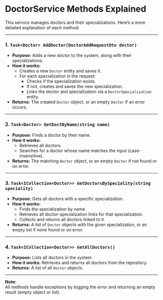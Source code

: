# DoctorService Methods Explained

This service manages doctors and their specializations. Here’s a more detailed explanation of each method:

---

### 1. `Task<Doctor> AddDoctor(DoctorAddRequestDto doctor)`
- **Purpose:** Adds a new doctor to the system, along with their specializations.
- **How it works:**
  - Creates a new `Doctor` entity and saves it.
  - For each specialization in the request:
    - Checks if the specialization exists.
    - If not, creates and saves the new specialization.
    - Links the doctor and specialization via a `DoctorSpecialization` entity.
- **Returns:** The created `Doctor` object, or an empty `Doctor` if an error occurs.

---

### 2. `Task<Doctor> GetDoctByName(string name)`
- **Purpose:** Finds a doctor by their name.
- **How it works:**
  - Retrieves all doctors.
  - Searches for a doctor whose name matches the input (case-insensitive).
- **Returns:** The matching `Doctor` object, or an empty `Doctor` if not found or on error.

---

### 3. `Task<ICollection<Doctor>> GetDoctorsBySpeciality(string speciality)`
- **Purpose:** Gets all doctors with a specific specialization.
- **How it works:**
  - Finds the specialization by name.
  - Retrieves all doctor-specialization links for that specialization.
  - Collects and returns all doctors linked to it.
- **Returns:** A list of `Doctor` objects with the given specialization, or an empty list if none found or on error.

---

### 4. `Task<ICollection<Doctor>> GetAllDoctors()`
- **Purpose:** Lists all doctors in the system.
- **How it works:** Retrieves and returns all doctors from the repository.
- **Returns:** A list of all `Doctor` objects.

---

**Note:**  
All methods handle exceptions by logging the error and returning an empty result (empty object or list).